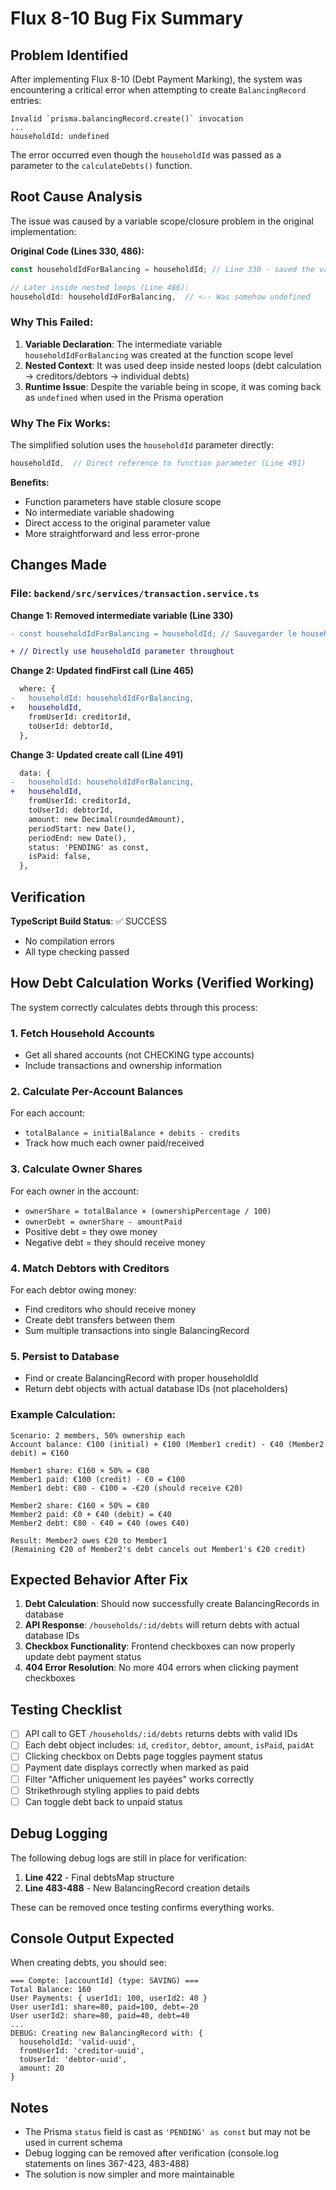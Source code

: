 # Flux 8-10 Bug Fix Summary

## Problem Identified

After implementing Flux 8-10 (Debt Payment Marking), the system was encountering a critical error when attempting to create `BalancingRecord` entries:

```
Invalid `prisma.balancingRecord.create()` invocation
...
householdId: undefined
```

The error occurred even though the `householdId` was passed as a parameter to the `calculateDebts()` function.

## Root Cause Analysis

The issue was caused by a variable scope/closure problem in the original implementation:

**Original Code (Lines 330, 486):**
```typescript
const householdIdForBalancing = householdId; // Line 330 - saved the variable

// Later inside nested loops (Line 486):
householdId: householdIdForBalancing,  // <-- Was somehow undefined
```

### Why This Failed:

1. **Variable Declaration**: The intermediate variable `householdIdForBalancing` was created at the function scope level
2. **Nested Context**: It was used deep inside nested loops (debt calculation → creditors/debtors → individual debts)
3. **Runtime Issue**: Despite the variable being in scope, it was coming back as `undefined` when used in the Prisma operation

### Why The Fix Works:

The simplified solution uses the `householdId` parameter directly:

```typescript
householdId,  // Direct reference to function parameter (Line 491)
```

**Benefits:**
- Function parameters have stable closure scope
- No intermediate variable shadowing
- Direct access to the original parameter value
- More straightforward and less error-prone

## Changes Made

### File: `backend/src/services/transaction.service.ts`

**Change 1: Removed intermediate variable (Line 330)**
```diff
- const householdIdForBalancing = householdId; // Sauvegarder le householdId pour utilisation plus tard

+ // Directly use householdId parameter throughout
```

**Change 2: Updated findFirst call (Line 465)**
```diff
  where: {
-   householdId: householdIdForBalancing,
+   householdId,
    fromUserId: creditorId,
    toUserId: debtorId,
  },
```

**Change 3: Updated create call (Line 491)**
```diff
  data: {
-   householdId: householdIdForBalancing,
+   householdId,
    fromUserId: creditorId,
    toUserId: debtorId,
    amount: new Decimal(roundedAmount),
    periodStart: new Date(),
    periodEnd: new Date(),
    status: 'PENDING' as const,
    isPaid: false,
  },
```

## Verification

**TypeScript Build Status**: ✅ SUCCESS
- No compilation errors
- All type checking passed

## How Debt Calculation Works (Verified Working)

The system correctly calculates debts through this process:

### 1. **Fetch Household Accounts**
- Get all shared accounts (not CHECKING type accounts)
- Include transactions and ownership information

### 2. **Calculate Per-Account Balances**
For each account:
- `totalBalance = initialBalance + debits - credits`
- Track how much each owner paid/received

### 3. **Calculate Owner Shares**
For each owner in the account:
- `ownerShare = totalBalance × (ownershipPercentage / 100)`
- `ownerDebt = ownerShare - amountPaid`
- Positive debt = they owe money
- Negative debt = they should receive money

### 4. **Match Debtors with Creditors**
For each debtor owing money:
- Find creditors who should receive money
- Create debt transfers between them
- Sum multiple transactions into single BalancingRecord

### 5. **Persist to Database**
- Find or create BalancingRecord with proper householdId
- Return debt objects with actual database IDs (not placeholders)

### Example Calculation:
```
Scenario: 2 members, 50% ownership each
Account balance: €100 (initial) + €100 (Member1 credit) - €40 (Member2 debit) = €160

Member1 share: €160 × 50% = €80
Member1 paid: €100 (credit) - €0 = €100
Member1 debt: €80 - €100 = -€20 (should receive €20)

Member2 share: €160 × 50% = €80
Member2 paid: €0 + €40 (debit) = €40
Member2 debt: €80 - €40 = €40 (owes €40)

Result: Member2 owes €20 to Member1
(Remaining €20 of Member2's debt cancels out Member1's €20 credit)
```

## Expected Behavior After Fix

1. **Debt Calculation**: Should now successfully create BalancingRecords in database
2. **API Response**: `/households/:id/debts` will return debts with actual database IDs
3. **Checkbox Functionality**: Frontend checkboxes can now properly update debt payment status
4. **404 Error Resolution**: No more 404 errors when clicking payment checkboxes

## Testing Checklist

- [ ] API call to GET `/households/:id/debts` returns debts with valid IDs
- [ ] Each debt object includes: `id`, `creditor`, `debtor`, `amount`, `isPaid`, `paidAt`
- [ ] Clicking checkbox on Debts page toggles payment status
- [ ] Payment date displays correctly when marked as paid
- [ ] Filter "Afficher uniquement les payées" works correctly
- [ ] Strikethrough styling applies to paid debts
- [ ] Can toggle debt back to unpaid status

## Debug Logging

The following debug logs are still in place for verification:

1. **Line 422** - Final debtsMap structure
2. **Line 483-488** - New BalancingRecord creation details

These can be removed once testing confirms everything works.

## Console Output Expected

When creating debts, you should see:
```
=== Compte: [accountId] (type: SAVING) ===
Total Balance: 160
User Payments: { userId1: 100, userId2: 40 }
User userId1: share=80, paid=100, debt=-20
User userId2: share=80, paid=40, debt=40
...
DEBUG: Creating new BalancingRecord with: {
  householdId: 'valid-uuid',
  fromUserId: 'creditor-uuid',
  toUserId: 'debtor-uuid',
  amount: 20
}
```

## Notes

- The Prisma `status` field is cast as `'PENDING' as const` but may not be used in current schema
- Debug logging can be removed after verification (console.log statements on lines 367-423, 483-488)
- The solution is now simpler and more maintainable
